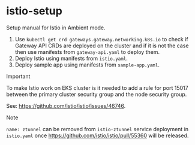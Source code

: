 # istio-setup
Setup manual for Istio in Ambient mode.

1. Use `kubectl get crd gateways.gateway.networking.k8s.io` to check if Gateway API CRDs are deployed on the cluster and if it is not the case then use manifests from `gateway-api.yaml` to deploy them.
2. Deploy Istio using manifests from `istio.yaml`.
3. Deploy sample app using manifests from `sample-app.yaml`.

> [!IMPORTANT]  
> To make Istio work on EKS cluster is it needed to add a rule for port 15017 between the primary cluster security group and the node security group.
>
> See: https://github.com/istio/istio/issues/46746.

> [!NOTE]  
> `name: ztunnel` can be removed from `istio-ztunnel` service deployment in `istio.yaml` once https://github.com/istio/istio/pull/55360 will be released.

